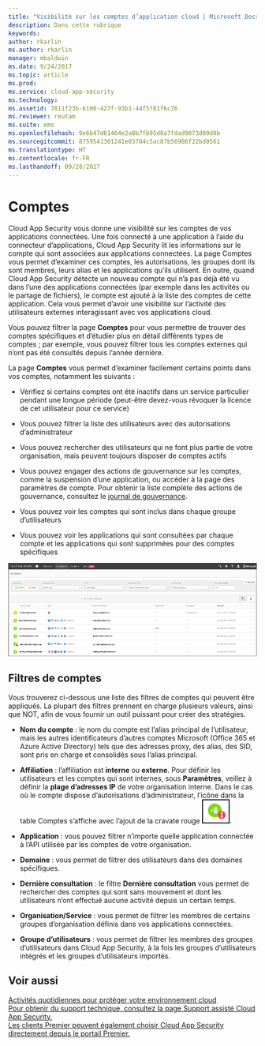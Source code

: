 ```yaml
---
title: "Visibilité sur les comptes d’application cloud | Microsoft Docs"
description: Dans cette rubrique
keywords: 
author: rkarlin
ms.author: rkarlin
manager: mbaldwin
ms.date: 9/24/2017
ms.topic: article
ms.prod: 
ms.service: cloud-app-security
ms.technology: 
ms.assetid: 7811f23b-6100-427f-93b1-44f5f81f6c76
ms.reviewer: reutam
ms.suite: ems
ms.openlocfilehash: 9e6b47d61464e2a8b7fb95d8a7fdad9873d09d0b
ms.sourcegitcommit: 8759541301241e03784c5ac87b56986f22bd0561
ms.translationtype: HT
ms.contentlocale: fr-FR
ms.lasthandoff: 09/28/2017
---
```

# <a name="accounts"></a>Comptes
Cloud App Security vous donne une visibilité sur les comptes de vos applications connectées. Une fois connecté à une application à l’aide du connecteur d’applications, Cloud App Security lit les informations sur le compte qui sont associées aux applications connectées. La page Comptes vous permet d’examiner ces comptes, les autorisations, les groupes dont ils sont membres, leurs alias et les applications qu’ils utilisent. En outre, quand Cloud App Security détecte un nouveau compte qui n’a pas déjà été vu dans l’une des applications connectées (par exemple dans les activités ou le partage de fichiers), le compte est ajouté à la liste des comptes de cette application. Cela vous permet d’avoir une visibilité sur l’activité des utilisateurs externes interagissant avec vos applications cloud.


Vous pouvez filtrer la page **Comptes** pour vous permettre de trouver des comptes spécifiques et d’étudier plus en détail différents types de comptes ; par exemple, vous pouvez filtrer tous les comptes externes qui n’ont pas été consultés depuis l’année dernière. 

La page **Comptes** vous permet d’examiner facilement certains points dans vos comptes, notamment les suivants :  

-   Vérifiez si certains comptes ont été inactifs dans un service particulier pendant une longue période (peut-être devez-vous révoquer la licence de cet utilisateur pour ce service)  
-   Vous pouvez filtrer la liste des utilisateurs avec des autorisations d’administrateur  

-   Vous pouvez rechercher des utilisateurs qui ne font plus partie de votre organisation, mais peuvent toujours disposer de comptes actifs  

-   Vous pouvez engager des actions de gouvernance sur les comptes, comme la suspension d’une application, ou accéder à la page des paramètres de compte. Pour obtenir la liste complète des actions de gouvernance, consultez le [journal de gouvernance](governance-actions.md).
    
-   Vous pouvez voir les comptes qui sont inclus dans chaque groupe d’utilisateurs  

-   Vous pouvez voir les applications qui sont consultées par chaque compte et les applications qui sont supprimées pour des comptes spécifiques
    

![écran des comptes](./media/accounts-page.png)

## <a name="account-filters"></a>Filtres de comptes
Vous trouverez ci-dessous une liste des filtres de comptes qui peuvent être appliqués. La plupart des filtres prennent en charge plusieurs valeurs, ainsi que NOT, afin de vous fournir un outil puissant pour créer des stratégies.  
  
- **Nom du compte** : le nom du compte est l’alias principal de l’utilisateur, mais les autres identificateurs d’autres comptes Microsoft (Office 365 et Azure Active Directory) tels que des adresses proxy, des alias, des SID, sont pris en charge et consolidés sous l’alias principal.

- **Affiliation** : l’affiliation est **interne** ou **externe**. Pour définir les utilisateurs et les comptes qui sont internes, sous **Paramètres**, veillez à définir la **plage d’adresses IP** de votre organisation interne. Dans le cas où le compte dispose d’autorisations d’administrateur, l’icône dans la table Comptes s’affiche avec l’ajout de la cravate rouge ![icône d’administration des comptes](./media/accounts-admin-icon.png).

- **Application** : vous pouvez filtrer n’importe quelle application connectée à l’API utilisée par les comptes de votre organisation.

- **Domaine** : vous permet de filtrer des utilisateurs dans des domaines spécifiques.

- **Dernière consultation** : le filtre **Dernière consultation** vous permet de rechercher des comptes qui sont sans mouvement et dont les utilisateurs n’ont effectué aucune activité depuis un certain temps.

- **Organisation/Service** : vous permet de filtrer les membres de certains groupes d’organisation définis dans vos applications connectées.

- **Groupe d’utilisateurs** : vous permet de filtrer les membres des groupes d’utilisateurs dans Cloud App Security, à la fois les groupes d’utilisateurs intégrés et les groupes d’utilisateurs importés.


## <a name="see-also"></a>Voir aussi  
[Activités quotidiennes pour protéger votre environnement cloud](daily-activities-to-protect-your-cloud-environment.md)   
[Pour obtenir du support technique, consultez la page Support assisté Cloud App Security.](http://support.microsoft.com/oas/default.aspx?prid=16031)   
[Les clients Premier peuvent également choisir Cloud App Security directement depuis le portail Premier.](https://premier.microsoft.com/)  
  
  
